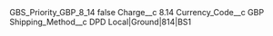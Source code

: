 <?xml version="1.0" encoding="UTF-8"?>
<CustomMetadata xmlns="http://soap.sforce.com/2006/04/metadata" xmlns:xsi="http://www.w3.org/2001/XMLSchema-instance" xmlns:xsd="http://www.w3.org/2001/XMLSchema">
    <label>GBS_Priority_GBP_8_14</label>
    <protected>false</protected>
    <values>
        <field>Charge__c</field>
        <value xsi:type="xsd:double">8.14</value>
    </values>
    <values>
        <field>Currency_Code__c</field>
        <value xsi:type="xsd:string">GBP</value>
    </values>
    <values>
        <field>Shipping_Method__c</field>
        <value xsi:type="xsd:string">DPD Local|Ground|814|BS1</value>
    </values>
</CustomMetadata>
